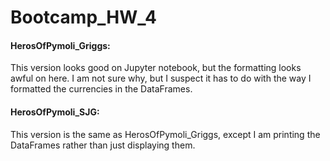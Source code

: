# Bootcamp_HW_4


#### HerosOfPymoli_Griggs: 
This version looks good on Jupyter notebook, but the formatting looks awful on here. I am not sure why, but I suspect it has to do with the way I formatted the currencies in the DataFrames.

#### HerosOfPymoli_SJG: 
This version is the same as HerosOfPymoli_Griggs, except I am printing the DataFrames rather than just displaying them.
